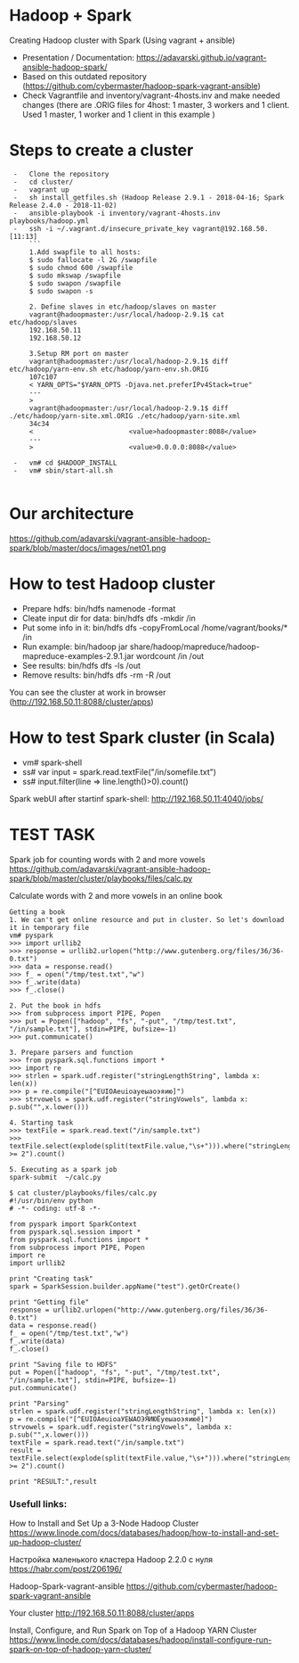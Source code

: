 # Hadoop + Spark
 Creating Hadoop cluster with Spark (Using vagrant + ansible)
 - Presentation / Documentation: https://adavarski.github.io/vagrant-ansible-hadoop-spark/
 - Based on this outdated repository (https://github.com/cybermaster/hadoop-spark-vagrant-ansible)
 - Check Vagrantfile and inventory/vagrant-4hosts.inv and make needed changes (there are .ORIG files for 4host: 1 master, 3 workers and 1 client. Used 1 master, 1 worker and 1 client in this example )

 

# Steps to create a cluster
```
 -   Clone the repository
 -   cd cluster/
 -   vagrant up
 -   sh install_getfiles.sh (Hadoop Release 2.9.1 - 2018-04-16; Spark Release 2.4.0 - 2018-11-02)
 -   ansible-playbook -i inventory/vagrant-4hosts.inv playbooks/hadoop.yml
 -   ssh -i ~/.vagrant.d/insecure_private_key vagrant@192.168.50.[11:13]
     ```
     1.Add swapfile to all hosts:
     $ sudo fallocate -l 2G /swapfile
     $ sudo chmod 600 /swapfile
     $ sudo mkswap /swapfile
     $ sudo swapon /swapfile
     $ sudo swapon -s
     
     2. Define slaves in etc/hadoop/slaves on master
     vagrant@hadoopmaster:/usr/local/hadoop-2.9.1$ cat etc/hadoop/slaves 
     192.168.50.11
     192.168.50.12
     
     3.Setup RM port on master
     vagrant@hadoopmaster:/usr/local/hadoop-2.9.1$ diff etc/hadoop/yarn-env.sh etc/hadoop/yarn-env.sh.ORIG
     107c107
     < YARN_OPTS="$YARN_OPTS -Djava.net.preferIPv4Stack=true"
     ---
     > 
     vagrant@hadoopmaster:/usr/local/hadoop-2.9.1$ diff ./etc/hadoop/yarn-site.xml.ORIG ./etc/hadoop/yarn-site.xml
     34c34
     <                        <value>hadoopmaster:8088</value>
     ---
     >                        <value>0.0.0.0:8088</value>

 -   vm# cd $HADOOP_INSTALL
 -   vm# sbin/start-all.sh
 
 ```
# Our architecture

https://github.com/adavarski/vagrant-ansible-hadoop-spark/blob/master/docs/images/net01.png

# How to test Hadoop cluster

 -   Prepare hdfs: bin/hdfs namenode -format
 -   Cleate input dir for data: bin/hdfs dfs -mkdir /in
 -   Put some info in it: bin/hdfs dfs -copyFromLocal /home/vagrant/books/* /in
 -   Run example: bin/hadoop jar share/hadoop/mapreduce/hadoop-mapreduce-examples-2.9.1.jar wordcount /in /out
 -   See results: bin/hdfs dfs -ls /out
 -   Remove results: bin/hdfs dfs -rm -R /out
 
 You can see the cluster at work in browser (http://192.168.50.11:8088/cluster/apps)

# How to test Spark cluster (in Scala)

 -   vm# spark-shell
 -   ss# var input = spark.read.textFile("/in/somefile.txt")
 -   ss# input.filter(line => line.length()>0).count()
 
 Spark webUI after startinf spark-shell: http://192.168.50.11:4040/jobs/
 
 # TEST TASK
 
Spark job for counting words with 2 and more vowels https://github.com/adavarski/vagrant-ansible-hadoop-spark/blob/master/cluster/playbooks/files/calc.py

Calculate words with 2 and more vowels in an online book
```
Getting a book
1. We can't get online resource and put in cluster. So let's download it in temporary file
vm# pyspark
>>> import urllib2
>>> response = urllib2.urlopen("http://www.gutenberg.org/files/36/36-0.txt") 
>>> data = response.read()
>>> f_ = open("/tmp/test.txt","w")
>>> f_.write(data)
>>> f_.close()

2. Put the book in hdfs
>>> from subprocess import PIPE, Popen
>>> put = Popen(["hadoop", "fs", "-put", "/tmp/test.txt", "/in/sample.txt"], stdin=PIPE, bufsize=-1)
>>> put.communicate()

3. Prepare parsers and function
>>> from pyspark.sql.functions import *
>>> import re
>>> strlen = spark.udf.register("stringLengthString", lambda x: len(x))
>>> p = re.compile("[^EUIOAeuioaуеыаоэяию]")
>>> strvowels = spark.udf.register("stringVowels", lambda x: p.sub("",x.lower()))

4. Starting task
>>> textFile = spark.read.text("/in/sample.txt")
>>> textFile.select(explode(split(textFile.value,"\s+"))).where("stringLengthString(stringVowels(col)) >= 2").count()
            
5. Executing as a spark job
spark-submit  ~/calc.py

$ cat cluster/playbooks/files/calc.py 
#!/usr/bin/env python
# -*- coding: utf-8 -*-

from pyspark import SparkContext
from pyspark.sql.session import *
from pyspark.sql.functions import *
from subprocess import PIPE, Popen
import re
import urllib2

print "Creating task"
spark = SparkSession.builder.appName("test").getOrCreate()

print "Getting file"
response = urllib2.urlopen("http://www.gutenberg.org/files/36/36-0.txt")
data = response.read()
f_ = open("/tmp/test.txt","w")
f_.write(data)
f_.close()

print "Saving file to HDFS"
put = Popen(["hadoop", "fs", "-put", "/tmp/test.txt", "/in/sample.txt"], stdin=PIPE, bufsize=-1)
put.communicate()

print "Parsing"
strlen = spark.udf.register("stringLengthString", lambda x: len(x))
p = re.compile("[^EUIOAeuioaУЕЫАОЭЯИЮЁуеыаоэяиюё]")
strvowels = spark.udf.register("stringVowels", lambda x: p.sub("",x.lower()))
textFile = spark.read.text("/in/sample.txt")
result = textFile.select(explode(split(textFile.value,"\s+"))).where("stringLengthString(stringVowels(col)) >= 2").count()

print "RESULT:",result
```


### Usefull links:

How to Install and Set Up a 3-Node Hadoop Cluster https://www.linode.com/docs/databases/hadoop/how-to-install-and-set-up-hadoop-cluster/

Настройка маленького кластера Hadoop 2.2.0 с нуля https://habr.com/post/206196/

Hadoop-Spark-vagrant-ansible https://github.com/cybermaster/hadoop-spark-vagrant-ansible

Your cluster http://192.168.50.11:8088/cluster/apps

Install, Configure, and Run Spark on Top of a Hadoop YARN Cluster https://www.linode.com/docs/databases/hadoop/install-configure-run-spark-on-top-of-hadoop-yarn-cluster/



